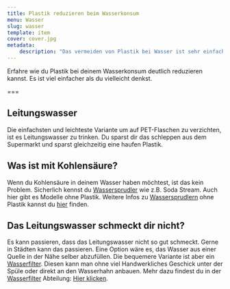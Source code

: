 ```yaml
---
title: Plastik reduzieren beim Wasserkonsum
menu: Wasser
slug: wasser
template: item
cover: cover.jpg
metadata:
    description: "Das vermeiden von Plastik bei Wasser ist sehr einfach. Erfahre hier mehr."
---
```


Erfahre wie du Plastik bei deinem Wasserkonsum deutlich reduzieren kannst. Es ist viel einfacher als du vielleicht denkst.

===

## Leitungswasser

Die einfachsten und leichteste Variante um auf PET-Flaschen zu verzichten, ist es Leitungswasser zu trinken. Du sparst dir das schleppen aus dem Supermarkt und sparst gleichzeitig eine haufen Plastik.

## Was ist mit Kohlensäure?

Wenn du Kohlensäure in deinem Wasser haben möchtest, ist das kein Problem. Sicherlich kennst du [Wassersprudler](../../kueche/wassersprudler) wie z.B. Soda Stream. Auch hier gibt es Modelle ohne Plastik.
Weitere Infos zu [Wassersprudlern](../../kueche/wassersprudler) ohne Plastik kannst du [hier](../../kueche/wassersprudler) finden.

## Das Leitungswasser schmeckt dir nicht?

Es kann passieren, dass das Leitungswasser nicht so gut schmeckt. Gerne in Städten kann das passieren.
Eine Option wäre es, das Wasser aus einer Quelle in der Nähe selber abzufüllen. Die bequemere Variante ist aber ein [Wasserfilter](../../kueche/wasserfilter). Diesen kann man ohne viel Handwerkliches Geschick unter der Spüle oder direkt an den Wasserhahn anbauen.
Mehr dazu findest du in der [Wasserfilter](../../kueche/wasserfilter) Abteilung: [Hier klicken](../../kueche/wasserfilter).